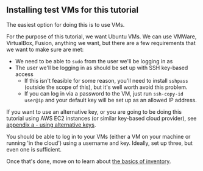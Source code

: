 ## Installing test VMs for this tutorial
The easiest option for doing this is to use VMs.

For the purpose of this tutorial, we want Ubuntu VMs.  We can use VMWare, VirtualBox, Fusion, anything we want, but
there are a few requirements that we want to make sure are met:
* We need to be able to `sudo` from the user we'll be logging in as
* The user we'll be logging in as should be set up with SSH key-based access
  * If this isn't feasible for some reason, you'll need to install `sshpass` (outside the scope of this), but it's
  well worth avoid this problem.
  * If you can log in via a password to the VM, just run `ssh-copy-id user@ip` and your default key will be set up as
  an allowed IP address.
  
If you want to use an alternative key, or you are going to be doing this tutorial using AWS EC2 instances (or similar
key-based cloud provider), see [appendix a - using alternative keys](a-using-alternative-keys.md).

You should be able to log in to your VMs (either a VM on your machine or running 'in the cloud') using a username and
key.  Ideally, set up three, but even one is sufficient.

Once that's done, move on to learn about [the basics of inventory](03-basics-of-inventory.md).
